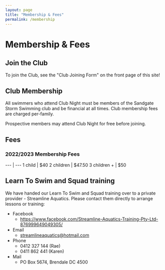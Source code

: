 ```yaml
---
layout: page
title: "Membership & Fees"
permalink: /membership
---
```

# Membership & Fees

## Join the Club
To join the Club, see the "Club Joining Form" on the front page of this site!


## Club Membership
All swimmers who attend Club Night must be members of the Sandgate Storm Swimming club and be financial at all times. Club membership fees are charged per-family.

Prospective members may attend Club Night for free before joining.

## Fees

### 2022/2023 Membership Fees

--- | ---
1 child | $40
2 children | $47.50
3 children + | $50


## Learn To Swim and Squad training

We have handed our Learn To Swim and Squad training over to a private provider - Streamline Aquatics.  Please contact them directly to arrange lessons or training:

* Facebook
  * <https://www.facebook.com/Streamline-Aquatics-Training-Pty-Ltd-876999649049305/>
* Email
  * <streamlineaquatics@hotmail.com>
* Phone
  * 0412 327 144 (Rae)
  * 0411 862 441 (Karen)
* Mail
  * PO Box 5674, Brendale DC 4500
